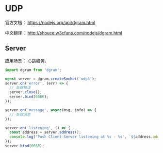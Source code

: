 # UDP

官方文档： <https://nodejs.org/api/dgram.html>

中文翻译： <http://shouce.w3cfuns.com/nodejs/dgram.html>

## Server

应用场景： 心跳服务。

```js
import dgram from 'dgram';

const server = dgram.createSocket('udp4');
server.on('error', (err) => {
  // 处理错误
  server.close();
  server.bind(6666);
});

server.on('message', async(msg, info) => {
  // 处理消息
});

server.on('listening', () => {
  const address = server.address();
  console.log('Push Client Server listening at %s - %s', `${address.address}:${address.port}`, new Date());
});
server.bind(6666);
```
